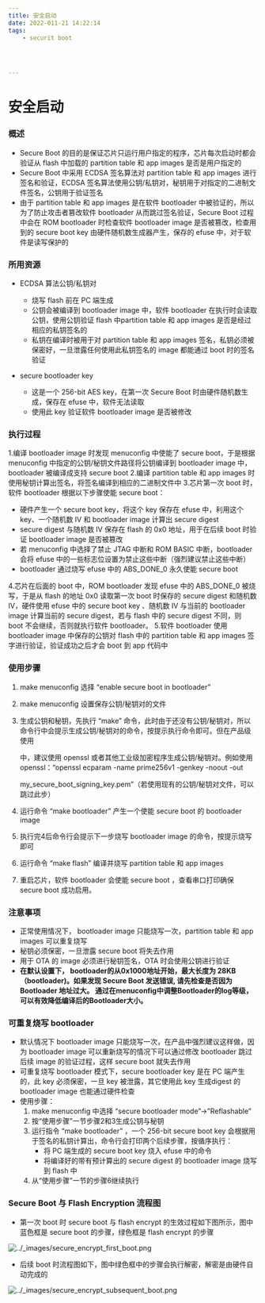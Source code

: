 ```yaml
---
title: 安全启动
date: 2022-011-21 14:22:14
tags:
    - securit boot




---
```


<!--more-->

# 安全启动

### 概述

- Secure Boot 的目的是保证芯片只运行用户指定的程序，芯片每次启动时都会验证从 flash 中加载的 partition table 和 app images 是否是用户指定的
- Secure Boot 中采用 ECDSA 签名算法对 partition table 和 app images 进行签名和验证，ECDSA 签名算法使用公钥/私钥对，秘钥用于对指定的二进制文件签名，公钥用于验证签名
- 由于 partition table 和 app images 是在软件 bootloader 中被验证的，所以为了防止攻击者篡改软件 bootloader 从而跳过签名验证，Secure Boot 过程中会在 ROM bootloader 时检查软件 bootloader image 是否被篡改，检查用到的 secure boot key 由硬件随机数生成器产生，保存的 efuse 中，对于软件是读写保护的

### 所用资源

- ECDSA 算法公钥/私钥对
  - 烧写 flash 前在 PC 端生成
  - 公钥会被编译到 bootloader image 中，软件 bootloader 在执行时会读取公钥，使用公钥验证 flash 中partition table 和 app images 是否是经过相应的私钥签名的
  - 私钥在编译时被用于对 partition table 和 app images 签名，私钥必须被保密好，一旦泄露任何使用此私钥签名的 image 都能通过 boot 时的签名验证

- secure bootloader key
  - 这是一个 256-bit AES key，在第一次 Secure Boot 时由硬件随机数生成，保存在 efuse 中，软件无法读取
  - 使用此 key 验证软件 bootloader image 是否被修改

### 执行过程

1.编译 bootloader image 时发现 menuconfig 中使能了 secure boot，于是根据 menuconfig 中指定的公钥/秘钥文件路径将公钥编译到 bootloader image 中，bootloader 被编译成支持 secure boot
2.编译 partition table 和 app images 时使用秘钥计算出签名，将签名编译到相应的二进制文件中
3.芯片第一次 boot 时，软件 bootloader 根据以下步骤使能 secure boot：

- 硬件产生一个 secure boot key，将这个 key 保存在 efuse 中，利用这个 key、一个随机数 IV 和 bootloader image 计算出 secure digest	
- secure digest 与随机数 IV 保存在 flash 的 0x0 地址，用于在后续 boot 时验证 bootloader image 是否被篡改
- 若 menuconfig 中选择了禁止 JTAG 中断和 ROM BASIC 中断，bootloader 会将 efuse 中的一些标志位设置为禁止这些中断（强烈建议禁止这些中断）
- bootloader 通过烧写 efuse 中的 ABS_DONE_0 永久使能 secure boot

4.芯片在后面的 boot 中，ROM bootloader 发现 efuse 中的 ABS_DONE_0 被烧写，于是从 flash 的地址 0x0 读取第一次 boot 时保存的 secure digest 和随机数 IV，硬件使用 efuse 中的 secure boot key 、随机数 IV 与当前的 bootloader image 计算当前的 secure digest，若与 flash 中的 secure digest 不同，则 boot 不会继续，否则就执行软件 bootloader。
5.软件 bootloader 使用 bootloader image 中保存的公钥对 flash 中的 partition table 和 app images 签字进行验证，验证成功之后才会 boot 到 app 代码中

### 使用步骤

1. make menuconfig 选择 “enable secure boot in bootloader”

2. make menuconfig 设置保存公钥/秘钥对的文件

3. 生成公钥和秘钥，先执行 “make” 命令，此时由于还没有公钥/秘钥对，所以命令行中会提示生成公钥/秘钥对的命令，按提示执行命令即可。但在产品级使用

   中，建议使用 openssl 或者其他工业级加密程序生成公钥/秘钥对。例如使用 openssl：“openssl ecparam -name prime256v1 -genkey -noout -out 

   my_secure_boot_signing_key.pem”（若使用现有的公钥/秘钥对文件，可以跳过此步）

4. 运行命令 “make bootloader” 产生一个使能 secure boot 的 bootloader image

5. 执行完4后命令行会提示下一步烧写 bootloader image 的命令，按提示烧写即可

6. 运行命令 “make flash” 编译并烧写 partition table 和 app images

7. 重启芯片，软件 bootloader 会使能 secure boot ，查看串口打印确保 secure boot 成功启用。
   

### 注意事项

- 正常使用情况下， bootloader image 只能烧写一次，partition table 和 app images 可以重复烧写
- 秘钥必须保密，一旦泄露 secure boot 将失去作用
- 用于 OTA 的 image 必须进行秘钥签名，OTA 时会使用公钥进行验证
- **在默认设置下， bootloader的从0x1000地址开始，最大长度为 28KB（bootloader)。如果发现 Secure Boot 发送错误, 请先检查是否因为 Bootloader 地址过大。 通过在menuconfig中调整Bootloader的log等级，可以有效降低编译后的Bootloader大小。**

### 可重复烧写 bootloader

- 默认情况下 bootloader image 只能烧写一次，在产品中强烈建议这样做，因为 bootloader image 可以重新烧写的情况下可以通过修改 bootloader 跳过后续 image 的验证过程，这样 secure boot 就失去作用
- 可重复烧写 bootloader 模式下，secure bootloader key 是在 PC 端产生的，此 key 必须保密，一旦 key 被泄露，其它使用此 key 生成digest 的 bootloader image 也能通过硬件检查
- 使用步骤：
  1. make menuconfig 中选择 “secure bootloader mode”->”Reflashable”
  2. 按“使用步骤”一节步骤2和3生成公钥与秘钥
  3. 运行指令 “make bootloader” ，一个 256-bit secure boot key 会根据用于签名的私钥计算出，命令行会打印两个后续步骤，按循序执行：
     - 将 PC 端生成的 secure boot key 烧入 efuse 中的命令
     - 将编译好的带有预计算出的 secure digest 的 bootloader image 烧写到 flash 中
  4. 从“使用步骤”一节的步骤6继续执行

### Secure Boot 与 Flash Encryption 流程图

- 第一次 boot 时 secure boot 与 flash encrypt 的生效过程如下图所示，图中蓝色框是 secure boot 的步骤，绿色框是 flash encrypt 的步骤

![../_images/secure_encrypt_first_boot.png](https://espressif-docs.readthedocs-hosted.com/projects/espressif-esp-iot-solution/en/latest/_images/secure_encrypt_first_boot.png)

- 后续 boot 时流程图如下，图中绿色框中的步骤会执行解密，解密是由硬件自动完成的

![../_images/secure_encrypt_subsequent_boot.png](https://espressif-docs.readthedocs-hosted.com/projects/espressif-esp-iot-solution/en/latest/_images/secure_encrypt_subsequent_boot.png)